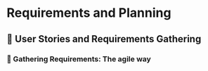 # Requirements and Planning

## 🔹 User Stories and Requirements Gathering

### 🔺 Gathering Requirements: The agile way


